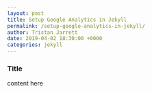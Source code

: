 ```yaml
---
layout: post
title: Setup Google Analytics in Jekyll
permalink: /setup-google-analytics-in-jekyll/
author: Tristan Jarrett
date: 2019-04-02 18:30:00 +0000
categories: jekyll
---
```


### Title

content here
